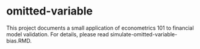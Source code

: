 # omitted-variable

This project documents a small application of econometrics 101 to financial model validation.  For details, please read simulate-omitted-variable-bias.RMD. 
